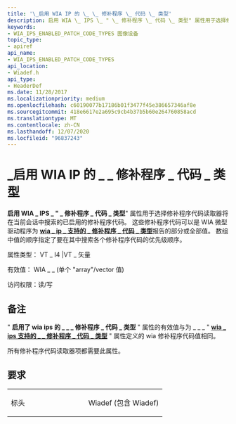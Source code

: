 ```yaml
---
title: '\_启用 WIA IP 的 \_ \_ 修补程序 \_ 代码 \_ 类型'
description: 启用 WIA \_ IPS \_ " \_ 修补程序 \_ 代码 \_ 类型" 属性用于选择修补程序代码读取器将在当前会话中搜索的已启用的修补程序代码。
keywords:
- WIA_IPS_ENABLED_PATCH_CODE_TYPES 图像设备
topic_type:
- apiref
api_name:
- WIA_IPS_ENABLED_PATCH_CODE_TYPES
api_location:
- Wiadef.h
api_type:
- HeaderDef
ms.date: 11/28/2017
ms.localizationpriority: medium
ms.openlocfilehash: c60190077b17186b01f3477f45e386657346af8e
ms.sourcegitcommit: 418e6617e2a695c9cb4b37b5b60e264760858acd
ms.translationtype: MT
ms.contentlocale: zh-CN
ms.lasthandoff: 12/07/2020
ms.locfileid: "96837243"
---
```

# <a name="wia_ips_enabled_patch_code_types"></a>\_启用 WIA IP 的 \_ \_ 修补程序 \_ 代码 \_ 类型


**启用 WIA \_ IPS \_ " \_ 修补程序 \_ 代码 \_ 类型**" 属性用于选择修补程序代码读取器将在当前会话中搜索的已启用的修补程序代码。 这些修补程序代码可以是 WIA 微型驱动程序为 [**wia \_ ip \_ 支持的 \_ 修补程序 \_ 代码 \_ 类型**](wia-ips-supported-patch-code-types.md)报告的部分或全部值。 数组中值的顺序指定了要在其中搜索各个修补程序代码的优先级顺序。




属性类型： VT \_ I4 |VT \_ 矢量

有效值： WIA \_ \_ (单个 "array"/vector 值) 

访问权限：读/写

<a name="remarks"></a>备注
-------

" **启用了 wia ips 的 \_ \_ \_ 修补程序 \_ 代码 \_ 类型** " 属性的有效值与为 \_ \_ \_ " [**wia \_ ips 支持的 \_ \_ 修补程序 \_ 代码 \_ 类型**](wia-ips-supported-patch-code-types.md) " 属性定义的 wia 修补程序代码值相同。

所有修补程序代码读取器项都需要此属性。

<a name="requirements"></a>要求
------------

<table>
<colgroup>
<col width="50%" />
<col width="50%" />
</colgroup>
<tbody>
<tr class="odd">
<td><p>标头</p></td>
<td>Wiadef (包含 Wiadef) </td>
</tr>
</tbody>
</table>

 

 





